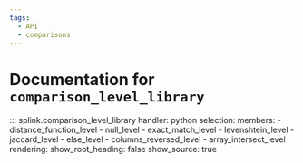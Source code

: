 ```yaml
---
tags:
  - API
  - comparisons
---
```

# Documentation for `comparison_level_library` 

::: splink.comparison_level_library
    handler: python
    selection:
      members:
        - distance_function_level
        - null_level
        - exact_match_level
        - levenshtein_level
        - jaccard_level
        - else_level
        - columns_reversed_level
        - array_intersect_level
    rendering:
      show_root_heading: false
      show_source: true